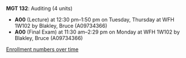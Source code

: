 **MGT 132**: Auditing (4 units)

- **A00** (Lecture) at 12:30 pm–1:50 pm on Tuesday, Thursday at WFH 1W102 by Blakley, Bruce (A09734366)
- **A00** (Final Exam) at 11:30 am–2:29 pm on Monday at WFH 1W102 by Blakley, Bruce (A09734366)

[Enrollment numbers over time](./MGT132.tsv)
